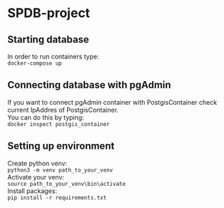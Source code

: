 # SPDB-project
## Starting database
In order to run containers type:\
`docker-compose up`
## Connecting database with pgAdmin
If you want to connect pgAdmin container with PostgisContainer check current IpAddres of PostgisContainer.\
You can do this by typing:\
`docker inspect postgis_container`
## Setting up environment
Create python venv:\
`python3 -m venv path_to_your_venv`\
Activate your venv:\
`source path_to_your_venv\bin\activate`\
Install packages:\
`pip install -r requirements.txt`
